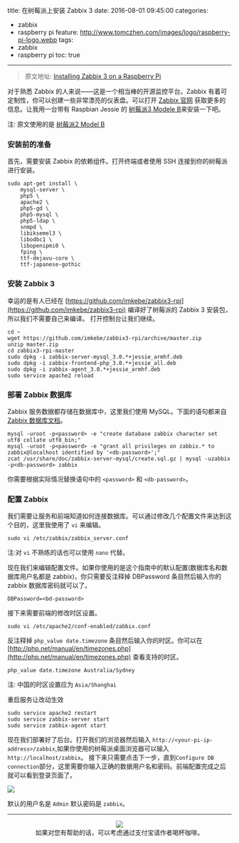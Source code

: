 title: 在树莓派上安装 Zabbix 3
date: 2016-08-01 09:45:00
categories: 
  - zabbix
  - raspberry pi
feature: http://www.tomczhen.com/images/logo/raspberry-pi-logo.webp
tags: 
  - zabbix
  - raspberry pi
toc: true
---
>原文地址:
>[Installing Zabbix 3 on a Raspberry Pi](http://devopsish.blogspot.com.au/2016/05/installing-zabbix-3-on-raspberry-pi.html)

对于熟悉 Zabbix 的人来说——这是一个相当棒的开源监控平台。Zabbix 有着可定制性，你可以创建一些非常漂亮的仪表盘。可以打开 [Zabbix 官网](http://www.zabbix.com/) 获取更多的信息。让我用一台带有 Raspbian Jessie 的 [树莓派3 Modele B](https://www.raspberrypi.org/products/raspberry-pi-3-model-b/)来安装一下吧。

注: 原文使用的是 [树莓派2 Model B](https://www.raspberrypi.org/products/raspberry-pi-2-model-b/)

<!-- more -->

<h3 id="pre">安装前的准备</h3>

首先，需要安装 Zabbix 的依赖组件。打开终端或者使用 SSH 连接到你的树莓派进行安装。

```shell
sudo apt-get install \
    mysql-server \
    php5 \
    apache2 \
    php5-gd \
    php5-mysql \
    php5-ldap \
    snmpd \
    libiksemel3 \
    libodbc1 \
    libopenipmi0 \
    fping \
    ttf-dejavu-core \
    ttf-japanese-gothic
```

<h3 id="install-zabbix">安装 Zabbix 3</h3>

幸运的是有人已经在 [https://github.com/imkebe/zabbix3-rpi](https://github.com/imkebe/zabbix3-rpi) 编译好了树莓派的 Zabbix 3 安装包，所以我们不需要自己来编译。
打开控制台让我们继续。

```shell
cd ~
wget https://github.com/imkebe/zabbix3-rpi/archive/master.zip
unzip master.zip
cd zabbix3-rpi-master
sudo dpkg -i zabbix-server-mysql_3.0.*+jessie_armhf.deb
sudo dpkg -i zabbix-frontend-php_3.0.*+jessie_all.deb
sudo dpkg -i zabbix-agent_3.0.*+jessie_armhf.deb
sudo service apache2 reload
```

<h3 id="setup-database">部署 Zabbix 数据库</h3>

Zabbix 服务数据都存储在数据库中，这里我们使用 MySQL。下面的语句都来自 [Zabbix 数据库文档](https://www.zabbix.com/documentation/3.0/manual/appendix/install/db_scripts)。

```shell
mysql -uroot -p<password> -e "create database zabbix character set utf8 collate utf8_bin;"
mysql -uroot -p<password> -e "grant all privileges on zabbix.* to zabbix@localhost identified by '<db-password>';"
zcat /usr/share/doc/zabbix-server-mysql/create.sql.gz | mysql -uzabbix -p<db-password> zabbix
```

你需要根据实际情况替换语句中的 `<password>` 和 `<db-password>`。

<h3 id="config-zabbix">配置 Zabbix</h3>

我们需要让服务和前端知道如何连接数据库。可以通过修改几个配置文件来达到这个目的，这里我使用了 `vi` 来编辑。

```shell
sudo vi /etc/zabbix/zabbix_server.conf
```

注:对 `vi` 不熟练的话也可以使用 `nano` 代替。

现在我们来编辑配置文件。如果你使用的是这个指南中的默认配置(数据库名和数据库用户名都是 zabbix)，你只需要反注释掉 DBPassword 条目然后输入你的 zabbix 数据库密码就可以了。

```
DBPassword=<bd-password>
```

接下来需要前端的修改时区设置。

```shell
sudo vi /etc/apache2/conf-enabled/zabbix.conf
```

反注释掉 `php_value date.timezone` 条目然后输入你的时区。你可以在 [http://php.net/manual/en/timezones.php](http://php.net/manual/en/timezones.php) 查看支持的时区。

```
php_value date.timezone Australia/Sydney
```

注: 中国的时区设置应为 `Asia/Shanghai`

重启服务让改动生效

```shell
sudo service apache2 restart
sudo service zabbix-server start
sudo service zabbix-agent start
```

现在我们部署好了后台。打开我们的浏览器然后输入 `http://<your-pi-ip-address>/zabbix`,如果你使用的树莓派桌面浏览器可以输入`http://localhost/zabbix`。
接下来只需要点击下一步，直到`Configure DB connection`部分，这里需要你输入正确的数据用户名和密码。前端配置完成之后就可以看到登录页面了。

![](http://pic.tomczhen.com/zabbix-login.png)

默认的用户名是 `Admin` 默认密码是 `zabbix`。

---

<div align="center">

![](http://pic.tomczhen.com/alipay_QR.png)<br/>
如果对您有帮助的话，可以考虑通过支付宝请作者喝杯咖啡。

</div>
